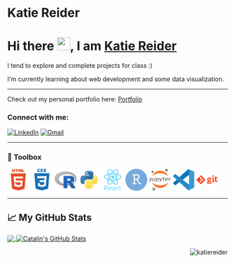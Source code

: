 # Katie Reider
# Hi there <img src="https://raw.githubusercontent.com/MartinHeinz/MartinHeinz/master/wave.gif" width="30px" height="30px" />, I am <a href="https://www.linkedin.com/in/katiereider/" target="_blank">Katie Reider</a>

I tend to explore and complete projects for class :)

I'm currently learning about web development and some data visualization.

--- 

Check out my personal portfolio here: <a href="https://katiereiderportfolio.netlify.app/" target="_blank"> Portfolio </a>

<h3 align="left">Connect with me:</h3>
<div align="left">
  <a href="https://www.linkedin.com/in/katiereider/"><img alt="LinkedIn" src="https://img.shields.io/badge/linkedin-%230077B5.svg?style=for-the-badge&logo=linkedin&logoColor=white"/></a>
  <a href="mailto:ktreider5@gmail.com"><img alt="Gmail" src="https://img.shields.io/badge/Gmail-D14836?style=for-the-badge&logo=gmail&logoColor=white"/></a>
</div>

---

### 🧰 Toolbox

<img src="https://github.com/devicons/devicon/blob/master/icons/html5/html5-plain-wordmark.svg" alt="HTML" width="50" height="50"/> <img src="https://github.com/devicons/devicon/blob/master/icons/css3/css3-plain-wordmark.svg" alt="CSS" width="50" height="50"/>  <img 
src="https://github.com/devicons/devicon/blob/master/icons/r/r-original.svg" alt="CSS" width="50" height="50"/>  <img 
src="https://github.com/devicons/devicon/blob/master/icons/python/python-original.svg" alt="CSS" width="50" height="50"/>  <img 
src="https://github.com/devicons/devicon/blob/master/icons/react/react-original-wordmark.svg" alt="CSS" width="50" height="50"/>  <img
src="https://github.com/devicons/devicon/blob/master/icons/rstudio/rstudio-original.svg" alt="CSS" width="50" height="50"/>  <img 
src="https://github.com/devicons/devicon/blob/master/icons/jupyter/jupyter-original-wordmark.svg" alt="CSS" width="50" height="50"/>  <img
src="https://github.com/devicons/devicon/blob/master/icons/vscode/vscode-original.svg" alt="CSS" width="50" height="50"/>  <img
src="https://github.com/devicons/devicon/blob/master/icons/git/git-plain-wordmark.svg" alt="Git" width="50" height="50"/>  

---

## &#x1f4c8; My GitHub Stats

<a href="https://github.com/ktreider/ktreider">
  <img align="center" src="https://github-readme-stats.vercel.app/api/top-langs/?username=ktreider&hide=python&title_color=ffffff&text_color=c9cacc&icon_color=2bbc8a&bg_color=1d1f21" />
</a>
<a href="https://github.com/ktreider/ktreider">
  <img align="center" src="https://github-readme-stats.vercel.app/api?username=ktreider&show_icons=true&line_height=27&count_private=true&title_color=ffffff&text_color=c9cacc&icon_color=2bbc8a&bg_color=1d1f21" alt="Catalin's GitHub Stats" />
</a>

<img style="float: right;" src="https://komarev.com/ghpvc/?username=ktreider&style=flat-square" alt="katiereider" /><br>
